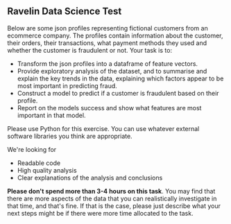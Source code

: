 ## Ravelin Data Science Test

Below are some json profiles representing fictional customers from an ecommerce company. The profiles contain information about the customer, their orders, their transactions, what payment methods they used and whether the customer is fraudulent or not. Your task is to:

 * Transform the json profiles into a dataframe of feature vectors.
 * Provide exploratory analysis of the dataset, and to summarise and explain the key trends in the data, explaining which factors appear to be most important in predicting fraud.
 * Construct a model to predict if a customer is fraudulent based on their profile.
 * Report on the models success and show what features are most important in that model.

Please use Python for this exercise. You can use whatever external software libraries you think are appropriate.

We're looking for 

* Readable code
* High quality analysis
* Clear explanations of the analysis and conclusions

**Please don't spend more than 3-4 hours on this task**. You may find that there are more aspects of the data that you can realistically investigate in that time, and that's fine. If that is the case, please just describe what your next steps might be if there were more time allocated to the task.
